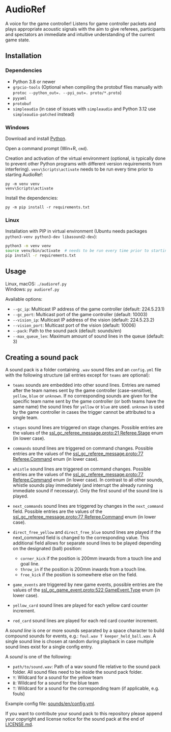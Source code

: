 # AudioRef

A voice for the game controller!
Listens for game controller packets and plays appropriate acoustic signals with the aim
to give referees, participants and spectators an immediate and intuitive understanding
of the current game state.


## Installation


### Dependencies

- Python 3.8 or newer
- `grpcio-tools`
  (Optional when compiling the protobuf files manually with `protoc --python_out=. --pyi_out=. proto/*.proto`)
- `pyyaml`
- `protobuf`
- `simpleaudio` (in case of issues with `simpleaudio` and Python 3.12 use `simpleaudio-patched` instead)


### Windows

Download and install [Python](https://www.python.org/).

Open a command prompt (Win+R, `cmd`).

Creation and activation of the virtual environment
(optional, is typically done to prevent other Python programs with different version requirements from interfering).
`venv\Scripts\activate` needs to be run every time prior to starting AudioRef:
```commandline
py -m venv venv
venv\Scripts\activate
```

Install the dependencies:
```commandline
py -m pip install -r requirements.txt
```


### Linux

Installation with PIP in virtual environment (Ubuntu needs packages `python3-venv python3-dev libasound2-dev`):
```sh
python3 -m venv venv
source venv/bin/activate  # needs to be run every time prior to starting AudioRef
pip install -r requirements.txt
```


## Usage

Linux, macOS: `./audioref.py` \
Windows: `py audioref.py`

Available options:
- `--gc_ip`: Multicast IP address of the game controller (default: 224.5.23.1)
- `--gc_port`: Multicast port of the game controller (default: 10003)
- `--vision_ip`: Multicast IP address of the vision (default: 224.5.23.2)
- `--vision_port`: Multicast port of the vision (default: 10006)
- `--pack`: Path to the sound pack (default: sounds/en)
- `--max_queue_len`: Maximum amount of sound lines in the queue (default: 3)


## Creating a sound pack

A sound pack is a folder containing `.wav` sound files and an `config.yml` file with the following structure
(all entries except for `teams` are optional):

- `teams` sounds are embedded into other sound lines.
  Entries are named after the team names sent by the game controller (case-sensitive), `yellow`, `blue` or `unknown`.
  If no corresponding sounds are given for the specific team name sent by the game controller
  (or both teams have the same name) the sound lines for `yellow` or `blue` are used.
  `unknown` is used by the game controller in cases the trigger cannot be attributed to a single team.

- `stages` sound lines are triggered on stage changes.
  Possible entries are the values of the
  [ssl_gc_referee_message.proto:21 Referee.Stage](proto/ssl_gc_referee_message.proto) enum (in lower case).
- `commands` sound lines are triggered on command changes.
  Possible entries are the values of the
  [ssl_gc_referee_message.proto:77 Referee.Command](proto/ssl_gc_referee_message.proto) enum (in lower case).
- `whistle` sound lines are triggered on command changes.
  Possible entries are the values of the
  [ssl_gc_referee_message.proto:77 Referee.Command](proto/ssl_gc_referee_message.proto) enum (in lower case).
  In contrast to all other sounds, whistle sounds play immediately
  (and interrupt the already running immediate sound if necessary).
  Only the first sound of the sound line is played.
- `next_commands` sound lines are triggered by changes in the `next_command` field.
  Possible entries are the values of the
  [ssl_gc_referee_message.proto:77 Referee.Command](proto/ssl_gc_referee_message.proto) enum (in lower case).
- `direct_free_yellow` and `direct_free_blue` sound lines are played
  if the next_command field is changed to the corresponding value.
  This additional field allows for separate sound lines to be played depending on the designated (ball) position:
  - `corner_kick` if the position is 200mm inwards from a touch line and goal line.
  - `throw_in` if the position is 200mm inwards from a touch line.
  - `free_kick` if the position is somewhere else on the field.
- `game_events` are triggered by new game events,
  possible entries are the values of the
  [ssl_gc_game_event.proto:522 GameEvent.Type](proto/ssl_gc_game_event.proto) enum (in lower case).
- `yellow_card` sound lines are played for each yellow card counter increment.
- `red_card` sound lines are played for each red card counter increment.

A *sound line* is one or more sounds separated by a space character to build compound sounds for events,
e.g.: `foul.wav T keeper_held_ball.wav`.
A single sound line is chosen at random during playback in case multiple sound lines exist for a single config entry.

A *sound* is one of the following:
- `path/to/sound.wav`: Path of a wav sound file relative to the sound pack folder.
  All sound files need to be inside the sound pack folder.
- `Y`: Wildcard for a sound for the yellow team
- `B`: Wildcard for a sound for the blue team 
- `T`: Wildcard for a sound for the corresponding team (if applicable, e.g. fouls)

Example config file: [sounds/en/config.yml](sounds/en/config.yml).

If you want to contribute your sound pack to this repository please append your copyright and license notice
for the sound pack at the end of [LICENSE.md](LICENSE.md).
